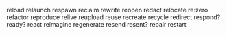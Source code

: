 reload
relaunch
respawn
reclaim
rewrite
reopen
redact
relocate
re:zero
refactor
reproduce
relive
reupload
reuse
recreate
recycle
redirect
respond?
ready?
react
reimagine
regenerate
resend
resent?
repair
restart